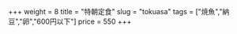 +++
weight = 8
title  = "特朝定食"
slug   = "tokuasa"
tags   = ["焼魚","納豆","卵","600円以下"]
price  = 550
+++

